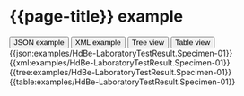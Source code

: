 # {{page-title}} example

<div>
  <div class="tab">
     <button class="tablinks active" onclick="openTab(event, 'JSON example')">JSON example</button>
     <button class="tablinks" onclick="openTab(event, 'XML example')">XML example</button>
     <button class="tablinks" onclick="openTab(event, 'Tree view')">Tree view</button>
     <button class="tablinks" onclick="openTab(event, 'Table view')">Table view</button>   
  </div>

  <div id="JSON example" class="tabcontent" style="display:block">
      {{json:examples/HdBe-LaboratoryTestResult.Specimen-01}}
  </div>
  <div id="XML example" class="tabcontent">
      {{xml:examples/HdBe-LaboratoryTestResult.Specimen-01}}
  </div>
  <div id="Tree view" class="tabcontent">
      {{tree:examples/HdBe-LaboratoryTestResult.Specimen-01}}
  </div>
  <div id="Table view" class="tabcontent">
      {{table:examples/HdBe-LaboratoryTestResult.Specimen-01}}
  </div>

</div>
